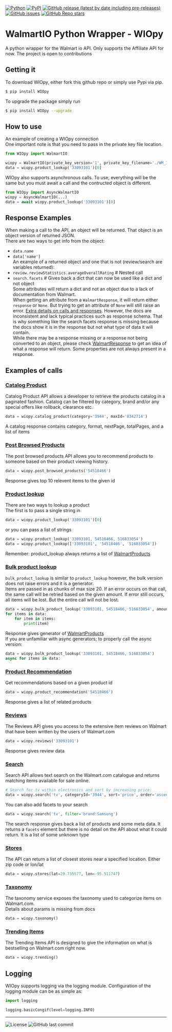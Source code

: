 [![Python](https://img.shields.io/badge/Python->3.6-%23FFD140)](https://www.python.org/)
[![PyPI](https://img.shields.io/pypi/v/WIOpy)](https://pypi.org/project/WIOpy/)
[![GitHub release (latest by date including pre-releases)](https://img.shields.io/github/v/release/CoderJoshDK/WIOpy?include_prereleases)](https://github.com/CoderJoshDK/WIOpy)
[![GitHub issues](https://img.shields.io/github/issues/CoderJoshDK/WIOpy)](https://github.com/CoderJoshDK/WIOpy/issues)
[![GitHub Repo stars](https://img.shields.io/github/stars/CoderJoshDK/WIOpy?style=social)](https://github.com/CoderJoshDK/WIOpy)

# WalmartIO Python Wrapper - WIOpy

A python wrapper for the Walmart io API. Only supports the Affiliate API for now. The project is open to contributions 

## Getting it

To download WIOpy, either fork this github repo or simply use Pypi via pip.
```sh
$ pip install WIOpy
```  
To upgrade the package simply run  
```sh
$ pip install WIOpy --upgrade
```  

## How to use  
An example of creating a WIOpy connection   
One important note is that you need to pass in the private key file location.  
```py
from WIOpy import WalmartIO

wiopy = WalmartIO(private_key_version='1', private_key_filename='./WM_IO_private_key.pem', consumer_id='XXXXXXXX-XXXX-XXXX-XXXX-XXXXXXXXXXXX')
data = wiopy.product_lookup('33093101')[0]
```
WIOpy also supports asynchronous calls. To use, everything will be the same but you must await a call and the contructed object is different.
```py
from WIOpy import AsyncWalmartIO
wiopy = AsyncWalmartIO(...)
data = await wiopy.product_lookup('33093101')[0]
```

## Response Examples
When making a call to the API, an object will be returned. That object is an object version of returned JSON.  
There are two ways to get info from the object:
 - `data.name`  
 - `data['name']`  
An example of a returned object and one that is not (review/search are variables returned):
 - `review.reviewStatistics.averageOverallRating` # Nested call
 - `search.facets` # Gives back a dict that can now be used like a dict and not object  
Some attributes will return a dict and not an object due to a lack of documentation from Walmart.  
When getting an attribute from a `WalmartResponse`, it will return either `response` or `None`\. But trying to get an attribute of `None` will still raise an error.
[Extra details on calls and responses](walmart.io/docs). However, the docs are inconsistent and lack typical practices such as response schema. That is why something like the search facets response is missing because the docs show it is in the response but not what type of data it will contain.  
While there may be a response missing or a response not being converted to an object, please check [WalmartResponse](./wiopy/WalmartResponse.py) to get an idea of what a response will return. Some properties are not always present in a response.  


## Examples of calls

### [Catalog Product](https://walmart.io/docs/affiliate/paginated-items)
Catalog Product API allows a developer to retrieve the products catalog in a paginated fashion. Catalog can be filtered by category, brand and/or any special offers like rollback, clearance etc.
```py
data = wiopy.catalog_product(category='3944', maxId='8342714')
```
A catalog response contains category, format, nextPage, totalPages, and a list of items


### [Post Browsed Products](https://walmart.io/docs/affiliate/post-browsed-products)
The post browsed products API allows you to recommend products to someone based on their product viewing history.
```py
data = wiopy.post_browsed_products('54518466')
```
Response gives top 10 relevent items to the given id


### [Product lookup](https://walmart.io/docs/affiliate/product-lookup)
There are two ways to lookup a product   
The first is to pass a single string in
```py
data = wiopy.product_lookup('33093101')[0]
```
or you can pass a list of strings
```py
data = wiopy.product_lookup('33093101, 54518466, 516833054')
data = wiopy.product_lookup(['33093101', '54518466', '516833054'])
```
Remember: product_lookup always returns a list of [WalmartProducts](https://walmart.io/docs/affiliate/item_response_groups)  


### [Bulk product lookup](https://walmart.io/docs/affiliate/product-lookup)
`bulk_product_lookup` is similar to `product_lookup` however, the bulk version does not raise errors and it is a generator.  
Items are passed in as chunks of max size 20. If an error occurs on that call, the same call will be retried based on the given amount. If error still occurs, all items will be lost. But the entire call will not be lost.  
```py
data = wiopy.bulk_product_lookup('33093101, 54518466, 516833054', amount=1, retries=3)
for items in data:
    for item in items:
        print(item)
```
Response gives generator of [WalmartProducts](https://walmart.io/docs/affiliate/item_response_groups)  
If you are unfamiliar with async generators; to properly call the async version:
```py
data = wiopy.bulk_product_lookup('33093101, 54518466, 516833054')
async for items in data:
```


### [Product Recommendation](https://walmart.io/docs/affiliate/product-recommendation)
Get recommendations based on a given product id
```py
data = wiopy.product_recommendation('54518466')
```
Response gives a list of related products


### [Reviews](https://walmart.io/docs/affiliate/reviews)
The Reviews API gives you access to the extensive item reviews on Walmart that have been written by the users of Walmart.com
```py
data = wiopy.reviews('33093101')
```
Response gives review data


### [Search](https://walmart.io/docs/affiliate/search)
Search API allows text search on the Walmart.com catalogue and returns matching items available for sale online.
```py
# Search for tv within electronics and sort by increasing price:
data = wiopy.search('tv', categoryId='3944', sort='price', order='ascending')
```
You can also add facets to your search
```py
data = wiopy.search('tv', filter='brand:Samsung')
```
The search response gives back a list of products and some meta data. It returns a `facets` element but there is no detail on the API about what it could return. It is a list of some unknown type


### [Stores](https://walmart.io/docs/affiliate/stores)
The API can return a list of closest stores near a specified location. Either zip code or lon/lat  
```py
data = wiopy.stores(lat=29.735577, lon=-95.511747)
```


### [Taxonomy](https://walmart.io/docs/affiliate/taxonomy)
The taxonomy service exposes the taxonomy used to categorize items on Walmart.com.  
Details about params is missing from docs
```py
data = wiopy.taxonomy()
```


### [Trending Items](https://walmart.io/docs/affiliate/trending-items)
The Trending Items API is designed to give the information on what is bestselling on Walmart.com right now.
```py
data = wiopy.trending()
```

## Logging
WIOpy supports logging via the logging module. Configuration of the logging module can be as simple as:
```py
import logging

logging.basicCongif(level=logging.INFO)
```

-------
![License](https://img.shields.io/github/license/CoderJoshDK/WIOpy)
![GitHub last commit](https://img.shields.io/github/last-commit/CoderJoshDK/WIOpy)

